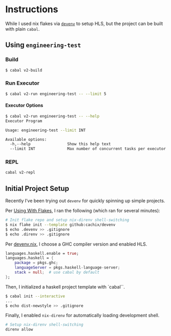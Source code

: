 # Instructions

While I used nix flakes via [`devenv`](https://devenv.sh/) to setup HLS, but the project can be built with plain `cabal`.

## Using `engineering-test`

### Build

```sh
$ cabal v2-build
```

### Run Executor

```sh
$ cabal v2-run engineering-test -- --limit 5
```

#### Executor Options

```sh
$ cabal v2-run engineering-test -- --help
Executor Program

Usage: engineering-test --limit INT

Available options:
  -h,--help                Show this help text
  --limit INT              Max number of concurrent tasks per executor
```

### REPL

```sh
cabal v2-repl
```

## Initial Project Setup

Recently I’ve been trying out `devenv` for quickly spinning up simple projects.

Per [Using With Flakes](https://devenv.sh/guides/using-with-flakes/#getting-started), I ran the following (which ran for several minutes):

```sh
# Init flake repo and setup nix-direnv shell-switching
$ nix flake init --template github:cachix/devenv
$ echo .devenv >> .gitignore
$ echo .direnv >> .gitignore
```

Per [devenv.nix](https://devenv.sh/reference/options/), I choose a GHC compiler version and enabled HLS.

```nix
languages.haskell.enable = true;
languages.haskell = {
	package = pkgs.ghc;
	languageServer = pkgs.haskell-language-server;
	stack = null;  # use cabal by default
};
```

Then, I initialized a haskell project template with `cabal``.

```sh
$ cabal init --interactive
...
$ echo dist-newstyle >> .gitignore
```

Finally, I enabled `nix-direnv` for automatically loading development shell.

```sh
# Setup nix-direnv shell-switching
direnv allow
```

